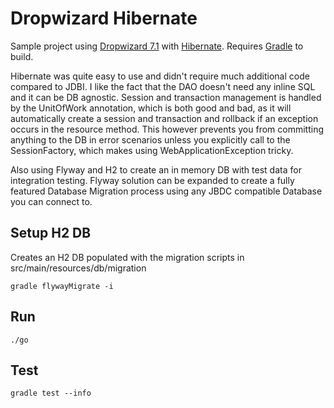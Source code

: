 # Dropwizard Hibernate

Sample project using [Dropwizard 7.1](http://dropwizard.io/) with [Hibernate](http://hibernate.org/).
Requires [Gradle](http://www.gradle.org/) to build.

Hibernate was quite easy to use and didn't require much additional code compared to JDBI. I like the fact that the DAO
doesn't need any inline SQL and it can be DB agnostic. Session and transaction management is handled by the UnitOfWork
annotation, which is both good and bad, as it will automatically create a session and transaction and rollback if an
exception occurs in the resource method. This however prevents you from committing anything to the DB in error scenarios
unless you explicitly call to the SessionFactory, which makes using WebApplicationException tricky.

Also using Flyway and H2 to create an in memory DB with test data for integration testing. Flyway solution can be
expanded to create a fully featured Database Migration process using any JBDC compatible Database you can connect to.

## Setup H2 DB

Creates an H2 DB populated with the migration scripts in src/main/resources/db/migration

```
gradle flywayMigrate -i
```

## Run

```
./go
```

## Test

```
gradle test --info
```